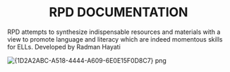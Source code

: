 
# <center> RPD DOCUMENTATION
 RPD attempts to synthesize indispensable resources and materials with a view to promote language and literacy which are indeed momentous skills for ELLs.
 Developed by Radman Hayati

![{1D2A2ABC-A518-4444-A609-6E0E15F0D8C7} png](https://user-images.githubusercontent.com/72970748/113918753-0cf50580-97f8-11eb-86fd-2c972b34d55f.jpg)



